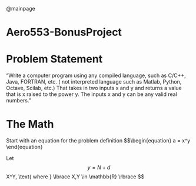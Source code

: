 @mainpage
# Aero553-BonusProject

# Problem Statement
“Write a computer program using any compiled language, such as C/C++, Java, FORTRAN, etc. ( not interpreted language such as Matlab, Python, Octave, Scilab, etc.) That takes in two inputs x and y and returns a value that is x raised to the power y. The inputs x and y can be any valid real numbers.”

# The Math
Start with an equation for the problem definition
$$\begin{equation}
a = x^y
\end{equation}

Let $$\begin{equation} y = N + d \end{equation}
$$ X^Y, \text{ where } \lbrace X,Y \in \mathbb{R} \rbrace $$
